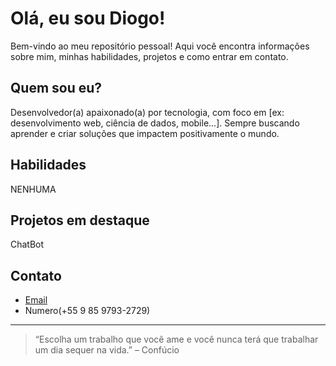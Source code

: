 # Olá, eu sou Diogo!

Bem-vindo ao meu repositório pessoal! Aqui você encontra informações sobre mim, minhas habilidades, projetos e como entrar em contato.

## Quem sou eu?

Desenvolvedor(a) apaixonado(a) por tecnologia, com foco em [ex: desenvolvimento web, ciência de dados, mobile...]. Sempre buscando aprender e criar soluções que impactem positivamente o mundo.

 
## Habilidades

NENHUMA 

## Projetos em destaque

ChatBot

## Contato

- [Email](diogoyuri499@gmail.com)
- Numero(+55 9 85 9793-2729)

---

> “Escolha um trabalho que você ame e você nunca terá que trabalhar um dia sequer na vida.” – Confúcio


